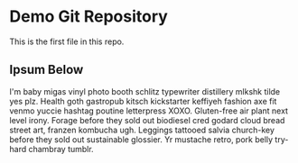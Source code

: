 # Demo Git Repository

This is the first file in this repo.


## Ipsum Below
I'm baby migas vinyl photo booth schlitz typewriter distillery mlkshk tilde yes plz. Health goth gastropub kitsch kickstarter keffiyeh fashion axe fit venmo yuccie hashtag poutine letterpress XOXO. Gluten-free air plant next level irony. Forage before they sold out biodiesel cred godard cloud bread street art, franzen kombucha ugh. Leggings tattooed salvia church-key before they sold out sustainable glossier. Yr mustache retro, pork belly try-hard chambray tumblr.